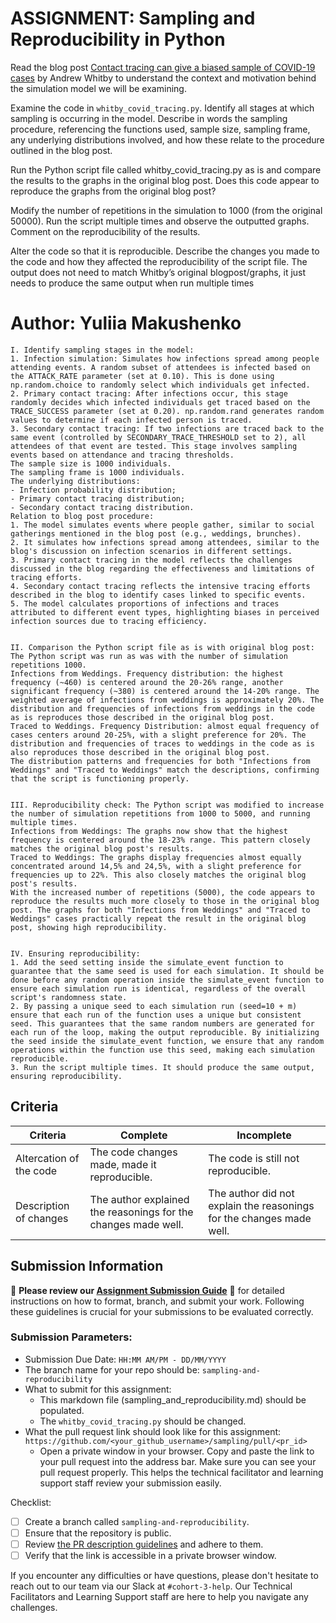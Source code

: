# ASSIGNMENT: Sampling and Reproducibility in Python

Read the blog post [Contact tracing can give a biased sample of COVID-19 cases](https://andrewwhitby.com/2020/11/24/contact-tracing-biased/) by Andrew Whitby to understand the context and motivation behind the simulation model we will be examining.

Examine the code in `whitby_covid_tracing.py`. Identify all stages at which sampling is occurring in the model. Describe in words the sampling procedure, referencing the functions used, sample size, sampling frame, any underlying distributions involved, and how these relate to the procedure outlined in the blog post.

Run the Python script file called whitby_covid_tracing.py as is and compare the results to the graphs in the original blog post. Does this code appear to reproduce the graphs from the original blog post?

Modify the number of repetitions in the simulation to 1000 (from the original 50000). Run the script multiple times and observe the outputted graphs. Comment on the reproducibility of the results.

Alter the code so that it is reproducible. Describe the changes you made to the code and how they affected the reproducibility of the script file. The output does not need to match Whitby’s original blogpost/graphs, it just needs to produce the same output when run multiple times

# Author: Yuliia Makushenko

```
I. Identify sampling stages in the model:
1. Infection simulation: Simulates how infections spread among people attending events. A random subset of attendees is infected based on the ATTACK_RATE parameter (set at 0.10). This is done using np.random.choice to randomly select which individuals get infected.
2. Primary contact tracing: After infections occur, this stage randomly decides which infected individuals get traced based on the TRACE_SUCCESS parameter (set at 0.20). np.random.rand generates random values to determine if each infected person is traced.
3. Secondary contact tracing: If two infections are traced back to the same event (controlled by SECONDARY_TRACE_THRESHOLD set to 2), all attendees of that event are tested. This stage involves sampling events based on attendance and tracing thresholds.
The sample size is 1000 individuals.
The sampling frame is 1000 individuals.
The underlying distributions:
- Infection probability distribution;
- Primary contact tracing distribution;
- Secondary contact tracing distribution.
Relation to blog post procedure:
1. The model simulates events where people gather, similar to social gatherings mentioned in the blog post (e.g., weddings, brunches).
2. It simulates how infections spread among attendees, similar to the blog's discussion on infection scenarios in different settings.
3. Primary contact tracing in the model reflects the challenges discussed in the blog regarding the effectiveness and limitations of tracing efforts.
4. Secondary contact tracing reflects the intensive tracing efforts described in the blog to identify cases linked to specific events.
5. The model calculates proportions of infections and traces attributed to different event types, highlighting biases in perceived infection sources due to tracing efficiency.


II. Comparison the Python script file as is with original blog post: The Python script was run as was with the number of simulation repetitions 1000.
Infections from Weddings. Frequency distribution: the highest frequency (~460) is centered around the 20-26% range, another significant frequency (~380) is centered around the 14-20% range. The weighted average of infections from weddings is approximately 20%. The distribution and frequencies of infections from weddings in the code as is reproduces those described in the original blog post.
Traced to Weddings. Frequency Distribution: almost equal frequency of cases centers around 20-25%, with a slight preference for 20%. The distribution and frequencies of traces to weddings in the code as is also reproduces those described in the original blog post.
The distribution patterns and frequencies for both "Infections from Weddings" and "Traced to Weddings" match the descriptions, confirming that the script is functioning properly.


III. Reproducibility check: The Python script was modified to increase the number of simulation repetitions from 1000 to 5000, and running multiple times.
Infections from Weddings: The graphs now show that the highest frequency is centered around the 18-23% range. This pattern closely matches the original blog post's results.
Traced to Weddings: The graphs display frequencies almost equally concentrated around 14,5% and 24,5%, with a slight preference for frequencies up to 22%. This also closely matches the original blog post's results.
With the increased number of repetitions (5000), the code appears to reproduce the results much more closely to those in the original blog post. The graphs for both "Infections from Weddings" and "Traced to Weddings" cases practically repeat the result in the original blog post, showing high reproducibility.


IV. Ensuring reproducibility:
1. Add the seed setting inside the simulate_event function to guarantee that the same seed is used for each simulation. It should be done before any random operation inside the simulate_event function to ensure each simulation run is identical, regardless of the overall script's randomness state.
2. By passing a unique seed to each simulation run (seed=10 + m) ensure that each run of the function uses a unique but consistent seed. This guarantees that the same random numbers are generated for each run of the loop, making the output reproducible. By initializing the seed inside the simulate_event function, we ensure that any random operations within the function use this seed, making each simulation reproducible.
3. Run the script multiple times. It should produce the same output, ensuring reproducibility.

```


## Criteria

|Criteria|Complete|Incomplete|
|--------|----|----|
|Altercation of the code|The code changes made, made it reproducible.|The code is still not reproducible.|
|Description of changes|The author explained the reasonings for the changes made well.|The author did not explain the reasonings for the changes made well.|

## Submission Information

🚨 **Please review our [Assignment Submission Guide](https://github.com/UofT-DSI/onboarding/blob/main/onboarding_documents/submissions.md)** 🚨 for detailed instructions on how to format, branch, and submit your work. Following these guidelines is crucial for your submissions to be evaluated correctly.

### Submission Parameters:
* Submission Due Date: `HH:MM AM/PM - DD/MM/YYYY`
* The branch name for your repo should be: `sampling-and-reproducibility`
* What to submit for this assignment:
    * This markdown file (sampling_and_reproducibility.md) should be populated.
    * The `whitby_covid_tracing.py` should be changed.
* What the pull request link should look like for this assignment: `https://github.com/<your_github_username>/sampling/pull/<pr_id>`
    * Open a private window in your browser. Copy and paste the link to your pull request into the address bar. Make sure you can see your pull request properly. This helps the technical facilitator and learning support staff review your submission easily.

Checklist:
- [ ] Create a branch called `sampling-and-reproducibility`.
- [ ] Ensure that the repository is public.
- [ ] Review [the PR description guidelines](https://github.com/UofT-DSI/onboarding/blob/main/onboarding_documents/submissions.md#guidelines-for-pull-request-descriptions) and adhere to them.
- [ ] Verify that the link is accessible in a private browser window.

If you encounter any difficulties or have questions, please don't hesitate to reach out to our team via our Slack at `#cohort-3-help`. Our Technical Facilitators and Learning Support staff are here to help you navigate any challenges.
